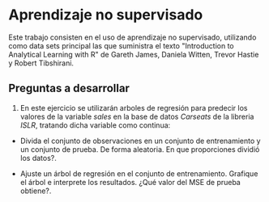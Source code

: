 # Aprendizaje no supervisado

Este trabajo consisten en el uso de aprendizaje no supervisado, utilizando como data sets principal las que suministra el texto "Introduction to Analytical Learning with R" de Gareth James, Daniela Witten, Trevor Hastie y Robert Tibshirani.

## Preguntas a desarrollar

1. En este ejercicio se utilizarán arboles de regresión para predecir los valores de la variable *sales* en la base de datos *Carseats* de la libreria *ISLR*, tratando dicha variable como continua:

* Divida el conjunto de observaciones en un conjunto de entrenamiento y un
conjunto de prueba. De forma aleatoria. En que proporciones dividió los datos?.

* Ajuste un árbol de regresión en el conjunto de entrenamiento. Grafique el árbol e interprete los resultados. ¿Qué valor del MSE de prueba obtiene?.